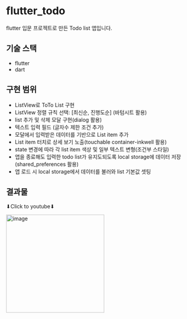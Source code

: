 # flutter_todo

flutter 입문 프로젝트로 만든 Todo list 앱입니다.

## 기술 스택
- flutter
- dart

## 구현 범위
- ListView로 ToTo List 구현
- ListView 정렬 규칙 선택: [최신순, 진행도순] (바텀시트 활용)
- list 추가 및 삭제 모달 구현(dialog 활용)
- 텍스트 입력 필드 (글자수 제한 조건 추가)
- 모달에서 입력받은 데이터를 기반으로 List item 추가
- List item 터치로 상세 보기 노출(touchable container-inkwell 활용)
- state 변경에 따라 각 list item 색상 및 일부 텍스트 변형(조건부 스타일)
- 앱을 종료해도 입력한 todo list가 유지도되도록 local storage에 데이터 저장(shared_preferences 활용)
- 앱 로드 시 local storage에서 데이터를 불러와 list 기본값 셋팅

## 결과물
⬇Click to youtube⬇


[<img width="265" alt="image" src="https://user-images.githubusercontent.com/30457954/192981413-6f6faff8-a145-420a-8176-6c75f42980a6.png">](https://youtu.be/HPpwTMvMDV0)

